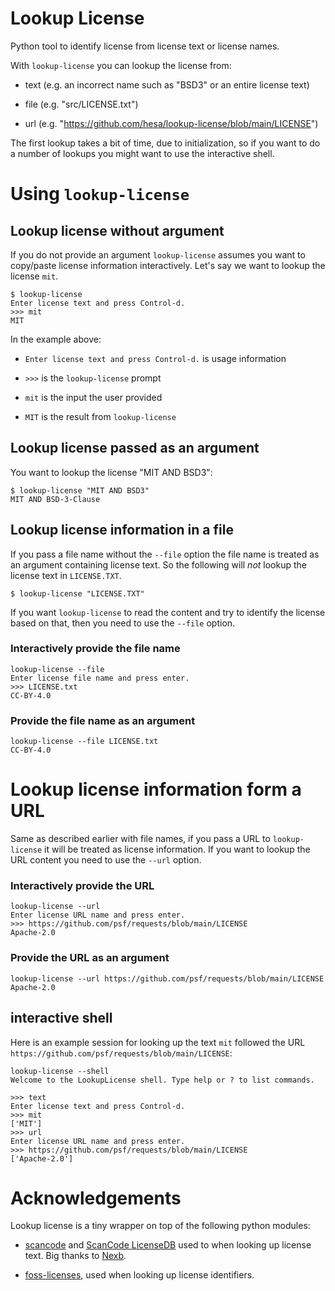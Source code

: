 <!--
SPDX-FileCopyrightText: 2024 Henrik Sandklef <hesa@sandklef.com>

SPDX-License-Identifier: GPL-3.0-or-later
-->

# Lookup License

Python tool to identify license from license text or license names.

With `lookup-license` you can lookup the license from:

* text (e.g. an incorrect name such as "BSD3" or an entire license text)

* file (e.g. "src/LICENSE.txt")

* url (e.g. "https://github.com/hesa/lookup-license/blob/main/LICENSE")

The first lookup takes a bit of time, due to initialization, so if you
want to do a number of lookups you might want to use the interactive
shell.

# Using `lookup-license`

## Lookup license without argument

If you do not provide an argument `lookup-license` assumes you want to copy/paste license information interactively. Let's say we want to lookup the license `mit`.

```
$ lookup-license
Enter license text and press Control-d.
>>> mit
MIT
```

In the example above:

* `Enter license text and press Control-d.` is usage information

* `>>>` is the `lookup-license` prompt

* `mit` is the input the user provided

* `MIT` is the result from `lookup-license`


## Lookup license passed as an argument

You want to lookup the license "MIT AND BSD3":
```
$ lookup-license "MIT AND BSD3"
MIT AND BSD-3-Clause
```
## Lookup license information in a file

If you pass a file name without the `--file` option the file name is treated as an argument containing license text. So the following will *not* lookup the license text in `LICENSE.TXT`.
```
$ lookup-license "LICENSE.TXT"
```

If you want `lookup-license` to read the content and try to identify the license based on that, then you need to use the `--file` option.

### Interactively provide the file name

```
lookup-license --file
Enter license file name and press enter.
>>> LICENSE.txt
CC-BY-4.0
```

### Provide the file name as an argument

```
lookup-license --file LICENSE.txt
CC-BY-4.0
```

# Lookup license information form a URL

Same as described earlier with file names, if you pass a URL to `lookup-license` it will be treated as license information. If you want to lookup the URL content you need to use the `--url` option.

### Interactively provide the URL

```
lookup-license --url
Enter license URL name and press enter.
>>> https://github.com/psf/requests/blob/main/LICENSE
Apache-2.0
```

### Provide the URL as an argument

```
lookup-license --url https://github.com/psf/requests/blob/main/LICENSE
Apache-2.0
```

## interactive shell

Here is an example session for looking up the text `mit` followed the URL `https://github.com/psf/requests/blob/main/LICENSE`:

```
lookup-license --shell
Welcome to the LookupLicense shell. Type help or ? to list commands.

>>> text 
Enter license text and press Control-d.
>>> mit
['MIT']
>>> url 
Enter license URL name and press enter.
>>> https://github.com/psf/requests/blob/main/LICENSE
['Apache-2.0']
```


# Acknowledgements

Lookup license is a tiny wrapper on top of the following python modules:

* [scancode](https://github.com/nexB/scancode-toolkit) and [ScanCode LicenseDB](https://scancode-licensedb.aboutcode.org/) used to when looking up license text. Big thanks to [Nexb](https://www.nexb.com/).

* [foss-licenses](https://github.com/hesa/foss-licenses), used when looking up license identifiers.


